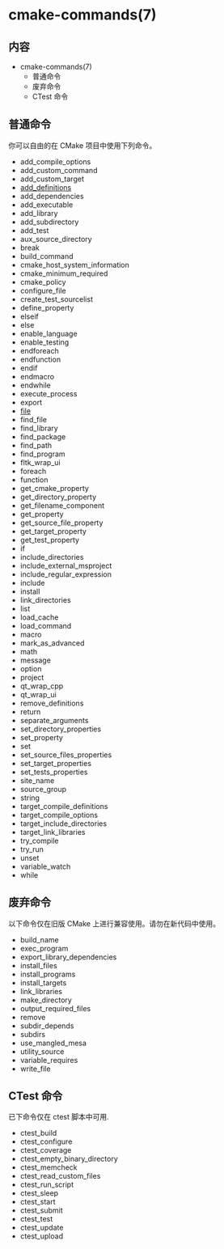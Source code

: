 # cmake-commands\(7\)

## 内容

* cmake-commands\(7\)
  * 普通命令
  * 废弃命令
  * CTest 命令

## 普通命令

你可以自由的在 CMake 项目中使用下列命令。

* add\_compile\_options
* add\_custom\_command
* add\_custom\_target
* [add\_definitions](/commands/add_definitions.md)
* add\_dependencies
* add\_executable
* add\_library
* add\_subdirectory
* add\_test
* aux\_source\_directory
* break
* build\_command
* cmake\_host\_system\_information
* cmake\_minimum\_required
* cmake\_policy
* configure\_file
* create\_test\_sourcelist
* define\_property
* elseif
* else
* enable\_language
* enable\_testing
* endforeach
* endfunction
* endif
* endmacro
* endwhile
* execute\_process
* export
* [file](/commands/file.md)
* find\_file
* find\_library
* find\_package
* find\_path
* find\_program
* fltk\_wrap\_ui
* foreach
* function
* get\_cmake\_property
* get\_directory\_property
* get\_filename\_component
* get\_property
* get\_source\_file\_property
* get\_target\_property
* get\_test\_property
* if
* include\_directories
* include\_external\_msproject
* include\_regular\_expression
* include
* install
* link\_directories
* list
* load\_cache
* load\_command
* macro
* mark\_as\_advanced
* math
* message
* option
* project
* qt\_wrap\_cpp
* qt\_wrap\_ui
* remove\_definitions
* return
* separate\_arguments
* set\_directory\_properties
* set\_property
* set
* set\_source\_files\_properties
* set\_target\_properties
* set\_tests\_properties
* site\_name
* source\_group
* string
* target\_compile\_definitions
* target\_compile\_options
* target\_include\_directories
* target\_link\_libraries
* try\_compile
* try\_run
* unset
* variable\_watch
* while

## 废弃命令

以下命令仅在旧版 CMake 上进行兼容使用。请勿在新代码中使用。

* build\_name
* exec\_program
* export\_library\_dependencies
* install\_files
* install\_programs
* install\_targets
* link\_libraries
* make\_directory
* output\_required\_files
* remove
* subdir\_depends
* subdirs
* use\_mangled\_mesa
* utility\_source
* variable\_requires
* write\_file

## CTest 命令

已下命令仅在 ctest 脚本中可用.

* ctest\_build
* ctest\_configure
* ctest\_coverage
* ctest\_empty\_binary\_directory
* ctest\_memcheck
* ctest\_read\_custom\_files
* ctest\_run\_script
* ctest\_sleep
* ctest\_start
* ctest\_submit
* ctest\_test
* ctest\_update
* ctest\_upload



